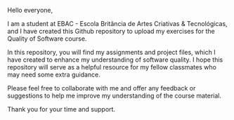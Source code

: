 Hello everyone,

I am a student at EBAC - Escola Britância de Artes Criativas & Tecnológicas, and I have created this Github repository to upload my exercises for the Quality of Software course.

In this repository, you will find my assignments and project files, which I have created to enhance my understanding of software quality. I hope this repository will serve as a helpful resource for my fellow classmates who may need some extra guidance.

Please feel free to collaborate with me and offer any feedback or suggestions to help me improve my understanding of the course material.

Thank you for your time and support.
